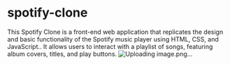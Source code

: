 # spotify-clone
This Spotify Clone is a front-end web application that replicates the design and basic functionality of the Spotify music player using HTML, CSS, and JavaScript.. It allows users to interact with a playlist of songs, featuring album covers, titles, and play buttons.
![Uploading image.png…]()
